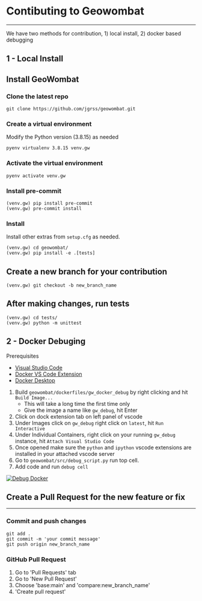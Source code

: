# Contibuting to Geowombat
---------------------------

We have two methods for contribution, 1) local install, 2) docker based debugging

1 - Local Install
--------------

## Install GeoWombat

### Clone the latest repo

```commandline
git clone https://github.com/jgrss/geowombat.git
```

### Create a virtual environment

Modify the Python version (3.8.15) as needed

```commandline
pyenv virtualenv 3.8.15 venv.gw
```

### Activate the virtual environment

```commandline
pyenv activate venv.gw
```

### Install pre-commit

```commandline
(venv.gw) pip install pre-commit
(venv.gw) pre-commit install
```

### Install

Install other extras from `setup.cfg` as needed.

```commandline
(venv.gw) cd geowombat/
(venv.gw) pip install -e .[tests]
```

## Create a new branch for your contribution

```commandline
(venv.gw) git checkout -b new_branch_name
```

## After making changes, run tests

```commandline
(venv.gw) cd tests/
(venv.gw) python -m unittest
```

2 - Docker Debuging 
--------------------
Prerequisites
- [Visual Studio Code](https://code.visualstudio.com/download)
- [Docker VS Code Extension](https://code.visualstudio.com/docs/containers/overview)
- [Docker Desktop](https://docs.docker.com/desktop/)

1. Build `geowombat/dockerfiles/gw_docker_debug` by right clicking and hit `Build Image...`
    - This will take a long time the first time only
    - Give the image a name like `gw_debug`, hit Enter
2. Click on dock extension tab on left panel of vscode
3. Under Images click on `gw_debug` right click on `latest`, hit `Run Interactive`
4. Under Individual Containers, right click on your running `gw_debug` instance, hit `Attach Visual Studio Code`
5. Once opened make sure the `python` and `ipython` vscode extensions are installed in your attached vscode server
6. Go to `geowombat/src/debug_script.py` run top cell.
7. Add code and run `debug cell`

[![Debug Docker](http://img.youtube.com/vi/XAMVzS13HY0/0.jpg)](https://youtu.be/hBIE4qmOsgA "Debug Docker")

## Create a Pull Request for the new feature or fix
----------------------

### Commit and push changes

```commandline
git add .
git commit -m 'your commit message'
git push origin new_branch_name
```

### GitHub Pull Request

1. Go to 'Pull Requests' tab
2. Go to 'New Pull Request'
3. Choose 'base:main' and 'compare:new_branch_name'
4. 'Create pull request'
